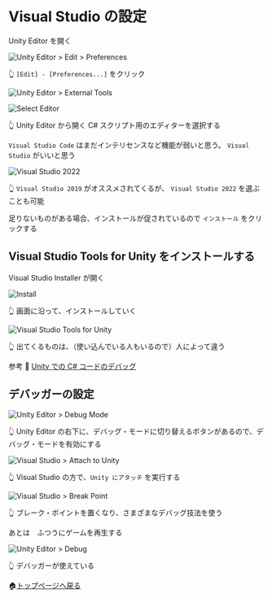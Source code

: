 # Visual Studio の設定

Unity Editor を開く  

![Unity Editor > Edit > Preferences](./img/202305__rmu__12-0030--edit-preferences-o1o0.png)  

👆 `[Edit] - [Preferences...]` をクリック  

![Unity Editor > External Tools](./img/202305__rmu__10-2258--ExternalTools-o2o0.png)  

![Select Editor](./img/202305__rmu__12-0035--select-editor-o2o0.png)  

👆 Unity Editor から開く C# スクリプト用のエディターを選択する  

`Visual Studio Code` はまだインテリセンスなど機能が弱いと思う。 `Visual Studio` がいいと思う  

![Visual Studio 2022](./img/202305__rmu__12-0040--visual-studio-2022-o1o0.png)  

👆 `Visual Studio 2019` がオススメされてくるが、 `Visual Studio 2022` を選ぶことも可能  

足りないものがある場合、インストールが促されているので `インストール` をクリックする  

## Visual Studio Tools for Unity をインストールする

Visual Studio Installer が開く  

![Install](./img/202305__rmu__12-0044--visual-studio-installer-o2o0.png)  

👆 画面に沿って、インストールしていく  

![Visual Studio Tools for Unity](./img/202305__rmu__10-2248--VSInstaller-o1o0.png)  

👆 出てくるものは、（使い込んでいる人もいるので）人によって違う  

参考 📖 [Unity での C# コードのデバッグ](https://docs.unity3d.com/ja/2020.3/Manual/ManagedCodeDebugging.html)  

## デバッガーの設定

![Unity Editor > Debug Mode](./img/202305__rmu__10-2306--DebugMode-o2o0.png)  

👆 Unity Editor の右下に、デバッグ・モードに切り替えるボタンがあるので、デバッグ・モードを有効にする  

![Visual Studio > Attach to Unity](./img/202305__rmu__10-2318--AttachToUnity-o2o0.png)  

👆 Visual Studio の方で、`Unity にアタッチ` を実行する  

![Visual Studio > Break Point](./img/202305__rmu__10-2322--BreakPoint-o2o0.png)  

👆 ブレーク・ポイントを置くなり、さまざまなデバッグ技法を使う  

あとは　ふつうにゲームを再生する  

![Unity Editor > Debug](./img/202305__rmu__10-2328--Debug-o2o0.png)  

👆 デバッガーが使えている  

🏠[トップページへ戻る](../README.md)  